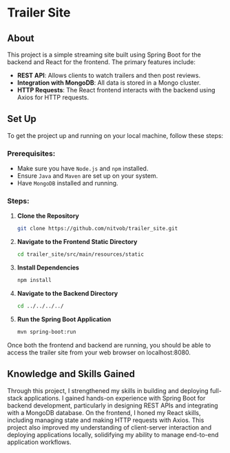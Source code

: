 # Trailer Site

## About

This project is a simple streaming site built using Spring Boot for the backend and React for the frontend. The primary features include:

- **REST API**: Allows clients to watch trailers and then post reviews.
- **Integration with MongoDB**: All data is stored in a Mongo cluster.
- **HTTP Requests**: The React frontend interacts with the backend using Axios for HTTP requests.

## Set Up

To get the project up and running on your local machine, follow these steps:

### Prerequisites:

- Make sure you have `Node.js` and `npm` installed.
- Ensure `Java` and `Maven` are set up on your system.
- Have `MongoDB` installed and running.

### Steps:

1. **Clone the Repository**

   ```bash
   git clone https://github.com/nitvob/trailer_site.git
   ```

2. **Navigate to the Frontend Static Directory**

   ```bash
   cd trailer_site/src/main/resources/static
   ```

3. **Install Dependencies**

   ```bash
   npm install
   ```

4. **Navigate to the Backend Directory**

   ```bash
   cd ../../../../
   ```

5. **Run the Spring Boot Application**

   ```bash
   mvn spring-boot:run
   ```

Once both the frontend and backend are running, you should be able to access the trailer site from your web browser on localhost:8080.

## Knowledge and Skills Gained

Through this project, I strengthened my skills in building and deploying full-stack applications. I gained hands-on experience with Spring Boot for backend development, particularly in designing REST APIs and integrating with a MongoDB database. On the frontend, I honed my React skills, including managing state and making HTTP requests with Axios. This project also improved my understanding of client-server interaction and deploying applications locally, solidifying my ability to manage end-to-end application workflows.


